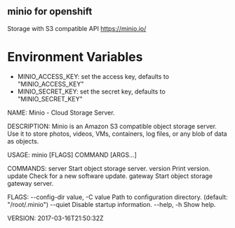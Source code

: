 ## minio for openshift 

Storage with S3 compatible API https://minio.io/

# Environment Variables

- MINIO_ACCESS_KEY: set the access key, defaults to "MINIO_ACCESS_KEY"
- MINIO_SECRET_KEY: set the secret key, defaults to "MINIO_SECRET_KEY"


NAME:
  Minio - Cloud Storage Server.

DESCRIPTION:
  Minio is an Amazon S3 compatible object storage server. Use it to store photos, videos, VMs, containers, log files, or any blob of data as objects.

USAGE:
  minio [FLAGS] COMMAND [ARGS...]

COMMANDS:
  server   Start object storage server.
  version  Print version.
  update   Check for a new software update.
  gateway  Start object storage gateway server.
  
FLAGS:
  --config-dir value, -C value  Path to configuration directory. (default: "/root/.minio")
  --quiet                       Disable startup information.
  --help, -h                    Show help.
  
VERSION:
  2017-03-16T21:50:32Z
